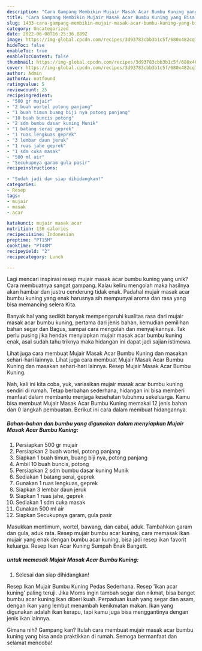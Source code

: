 ```yaml
---
description: "Cara Gampang Membikin Mujair Masak Acar Bumbu Kuning yang Bisa Manjain Lidah"
title: "Cara Gampang Membikin Mujair Masak Acar Bumbu Kuning yang Bisa Manjain Lidah"
slug: 1433-cara-gampang-membikin-mujair-masak-acar-bumbu-kuning-yang-bisa-manjain-lidah
category: Uncategorized
date: 2022-06-08T16:25:36.889Z
image: https://img-global.cpcdn.com/recipes/3d93783cbb3b1c5f/680x482cq70/mujair-masak-acar-bumbu-kuning-foto-resep-utama.jpg
hideToc: false
enableToc: true
enableTocContent: false
thumbnail: https://img-global.cpcdn.com/recipes/3d93783cbb3b1c5f/680x482cq70/mujair-masak-acar-bumbu-kuning-foto-resep-utama.jpg
cover: https://img-global.cpcdn.com/recipes/3d93783cbb3b1c5f/680x482cq70/mujair-masak-acar-bumbu-kuning-foto-resep-utama.jpg
author: Admin
authorAv: notfound
ratingvalue: 5
reviewcount: 25
recipeingredient:
- "500 gr mujair"
- "2 buah wortel potong panjang"
- "1 buah timun buang biji nya potong panjang"
- "10 buah buncis potong"
- "2 sdm bumbu dasar kuning Munik"
- "1 batang serai geprek"
- "1 ruas lengkuas geprek"
- "3 lembar daun jeruk"
- "1 ruas jahe geprek"
- "1 sdm cuka masak"
- "500 ml air"
- "Secukupnya garam gula pasir"
recipeinstructions:

- "Sudah jadi dan siap dihidangkan!"
categories:
- Resep
tags:
- mujair
- masak
- acar

katakunci: mujair masak acar 
nutrition: 136 calories
recipecuisine: Indonesian
preptime: "PT15M"
cooktime: "PT48M"
recipeyield: "2"
recipecategory: Lunch

---
```





Lagi mencari inspirasi resep mujair masak acar bumbu kuning yang unik? Cara membuatnya sangat gampang. Kalau keliru mengolah maka hasilnya akan hambar dan justru cenderung tidak enak. Padahal mujair masak acar bumbu kuning yang enak harusnya sih mempunyai aroma dan rasa yang bisa memancing selera Kita.





Banyak hal yang sedikit banyak mempengaruhi kualitas rasa dari mujair masak acar bumbu kuning, pertama dari jenis bahan, kemudian pemilihan bahan segar dan Bagus, sampai cara mengolah dan menyajikannya. Tak perlu pusing jika hendak menyiapkan mujair masak acar bumbu kuning enak,      asal sudah tahu triknya maka hidangan ini dapat jadi sajian istimewa.














Lihat juga cara membuat Mujair Masak Acar Bumbu Kuning dan masakan sehari-hari lainnya. Lihat juga cara membuat Mujair Masak Acar Bumbu Kuning dan masakan sehari-hari lainnya. Resep Mujair Masak Acar Bumbu Kuning.






Nah, kali ini kita coba, yuk, variasikan mujair masak acar bumbu kuning sendiri di rumah. Tetap berbahan sederhana, hidangan ini bisa memberi manfaat dalam membantu menjaga kesehatan tubuhmu sekeluarga. Kamu bisa membuat Mujair Masak Acar Bumbu Kuning memakai 12 jenis bahan dan 0 langkah pembuatan. Berikut ini cara dalam membuat hidangannya.

<!--inarticleads1-->

##### Bahan-bahan dan bumbu yang digunakan dalam menyiapkan Mujair Masak Acar Bumbu Kuning:

1. Persiapkan 500 gr mujair
1. Persiapkan 2 buah wortel, potong panjang
1. Siapkan 1 buah timun, buang biji nya, potong panjang
1. Ambil 10 buah buncis, potong
1. Persiapkan 2 sdm bumbu dasar kuning Munik
1. Sediakan 1 batang serai, geprek
1. Gunakan 1 ruas lengkuas, geprek
1. Siapkan 3 lembar daun jeruk
1. Siapkan 1 ruas jahe, geprek
1. Sediakan 1 sdm cuka masak
1. Gunakan 500 ml air
1. Siapkan Secukupnya garam, gula pasir


Masukkan mentimum, wortel, bawang, dan cabai, aduk. Tambahkan garam dan gula, aduk rata. Resep mujair bumbu acar kuning, cara memasak ikan mujair yang enak dengan bumbu acar kuning, bisa jadi resep ikan favorit keluarga. Resep Ikan Acar Kuning Sumpah Enak Bangett. 

<!--inarticleads2-->

#####  untuk memasak Mujair Masak Acar Bumbu Kuning:


1. Selesai dan siap dihidangkan!

Resep Ikan Mujair Bumbu Kuning Pedas Sederhana. Resep &#39;ikan acar kuning&#39; paling teruji. Jika Moms ingin tambah segar dan nikmat, bisa banget bumbu acar kuning ikan diberi kuah. Perpaduan kuah yang segar dan asam, dengan ikan yang lembut menambah kenikmatan makan. Ikan yang digunakan adalah ikan kerapu, tapi kamu juga bisa menggantinya dengan jenis ikan lainnya. 

Gimana nih? Gampang kan? Itulah cara membuat mujair masak acar bumbu kuning yang bisa anda praktikkan di rumah. Semoga bermanfaat dan selamat mencoba!
